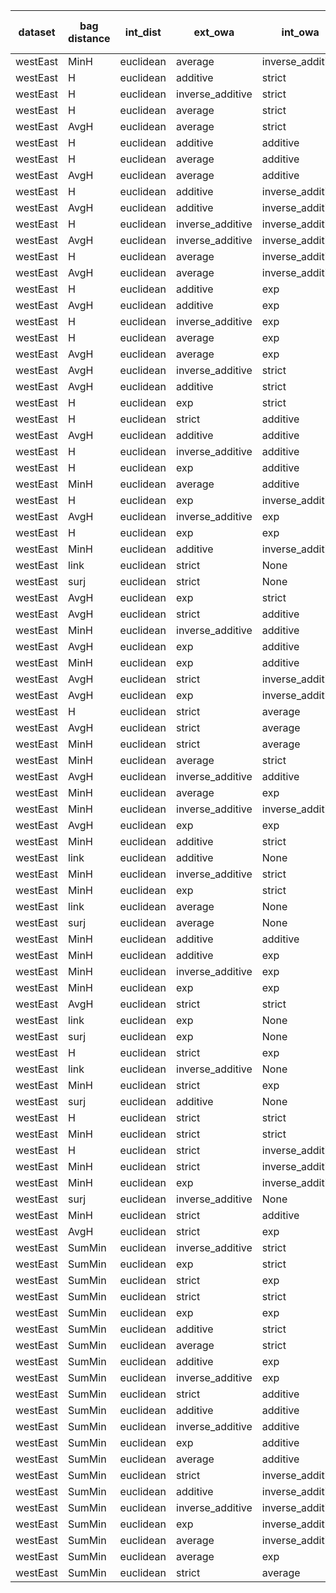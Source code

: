 | dataset | bag distance | int_dist | ext_owa | int_owa | Accuracy | F1 | TP | TN | FP | FN | Sensitivity | False Negative Rate | False Positive Rate | Specificity | Precission | False omission rate | FDR | Negative predictive value |
|---------|--------------|----------|---------|---------|----------|----|----|----|----|----|-------------|---------------------|---------------------|-------------|------------|---------------------|-----|---------------------------|
| westEast | MinH | euclidean | average | inverse_additive | 0.85 | 0.87 | 10 | 7 | 3 | 0 | 1.0 | 0.0 | 0.3 | 0.7 | 0.77 | 0.0 | 0.23 | 1.0 |
| westEast | H | euclidean | additive | strict | 0.8 | 0.83 | 10 | 6 | 4 | 0 | 1.0 | 0.0 | 0.4 | 0.6 | 0.71 | 0.0 | 0.29 | 1.0 |
| westEast | H | euclidean | inverse_additive | strict | 0.8 | 0.83 | 10 | 6 | 4 | 0 | 1.0 | 0.0 | 0.4 | 0.6 | 0.71 | 0.0 | 0.29 | 1.0 |
| westEast | H | euclidean | average | strict | 0.8 | 0.83 | 10 | 6 | 4 | 0 | 1.0 | 0.0 | 0.4 | 0.6 | 0.71 | 0.0 | 0.29 | 1.0 |
| westEast | AvgH | euclidean | average | strict | 0.8 | 0.83 | 10 | 6 | 4 | 0 | 1.0 | 0.0 | 0.4 | 0.6 | 0.71 | 0.0 | 0.29 | 1.0 |
| westEast | H | euclidean | additive | additive | 0.8 | 0.83 | 10 | 6 | 4 | 0 | 1.0 | 0.0 | 0.4 | 0.6 | 0.71 | 0.0 | 0.29 | 1.0 |
| westEast | H | euclidean | average | additive | 0.8 | 0.83 | 10 | 6 | 4 | 0 | 1.0 | 0.0 | 0.4 | 0.6 | 0.71 | 0.0 | 0.29 | 1.0 |
| westEast | AvgH | euclidean | average | additive | 0.8 | 0.83 | 10 | 6 | 4 | 0 | 1.0 | 0.0 | 0.4 | 0.6 | 0.71 | 0.0 | 0.29 | 1.0 |
| westEast | H | euclidean | additive | inverse_additive | 0.8 | 0.83 | 10 | 6 | 4 | 0 | 1.0 | 0.0 | 0.4 | 0.6 | 0.71 | 0.0 | 0.29 | 1.0 |
| westEast | AvgH | euclidean | additive | inverse_additive | 0.8 | 0.83 | 10 | 6 | 4 | 0 | 1.0 | 0.0 | 0.4 | 0.6 | 0.71 | 0.0 | 0.29 | 1.0 |
| westEast | H | euclidean | inverse_additive | inverse_additive | 0.8 | 0.83 | 10 | 6 | 4 | 0 | 1.0 | 0.0 | 0.4 | 0.6 | 0.71 | 0.0 | 0.29 | 1.0 |
| westEast | AvgH | euclidean | inverse_additive | inverse_additive | 0.8 | 0.83 | 10 | 6 | 4 | 0 | 1.0 | 0.0 | 0.4 | 0.6 | 0.71 | 0.0 | 0.29 | 1.0 |
| westEast | H | euclidean | average | inverse_additive | 0.8 | 0.83 | 10 | 6 | 4 | 0 | 1.0 | 0.0 | 0.4 | 0.6 | 0.71 | 0.0 | 0.29 | 1.0 |
| westEast | AvgH | euclidean | average | inverse_additive | 0.8 | 0.83 | 10 | 6 | 4 | 0 | 1.0 | 0.0 | 0.4 | 0.6 | 0.71 | 0.0 | 0.29 | 1.0 |
| westEast | H | euclidean | additive | exp | 0.8 | 0.83 | 10 | 6 | 4 | 0 | 1.0 | 0.0 | 0.4 | 0.6 | 0.71 | 0.0 | 0.29 | 1.0 |
| westEast | AvgH | euclidean | additive | exp | 0.8 | 0.83 | 10 | 6 | 4 | 0 | 1.0 | 0.0 | 0.4 | 0.6 | 0.71 | 0.0 | 0.29 | 1.0 |
| westEast | H | euclidean | inverse_additive | exp | 0.8 | 0.83 | 10 | 6 | 4 | 0 | 1.0 | 0.0 | 0.4 | 0.6 | 0.71 | 0.0 | 0.29 | 1.0 |
| westEast | H | euclidean | average | exp | 0.8 | 0.83 | 10 | 6 | 4 | 0 | 1.0 | 0.0 | 0.4 | 0.6 | 0.71 | 0.0 | 0.29 | 1.0 |
| westEast | AvgH | euclidean | average | exp | 0.8 | 0.83 | 10 | 6 | 4 | 0 | 1.0 | 0.0 | 0.4 | 0.6 | 0.71 | 0.0 | 0.29 | 1.0 |
| westEast | AvgH | euclidean | inverse_additive | strict | 0.8 | 0.8 | 8 | 8 | 2 | 2 | 0.8 | 0.2 | 0.2 | 0.8 | 0.8 | 0.2 | 0.2 | 0.8 |
| westEast | AvgH | euclidean | additive | strict | 0.75 | 0.78 | 9 | 6 | 4 | 1 | 0.9 | 0.1 | 0.4 | 0.6 | 0.69 | 0.14 | 0.31 | 0.86 |
| westEast | H | euclidean | exp | strict | 0.75 | 0.78 | 9 | 6 | 4 | 1 | 0.9 | 0.1 | 0.4 | 0.6 | 0.69 | 0.14 | 0.31 | 0.86 |
| westEast | H | euclidean | strict | additive | 0.75 | 0.78 | 9 | 6 | 4 | 1 | 0.9 | 0.1 | 0.4 | 0.6 | 0.69 | 0.14 | 0.31 | 0.86 |
| westEast | AvgH | euclidean | additive | additive | 0.75 | 0.78 | 9 | 6 | 4 | 1 | 0.9 | 0.1 | 0.4 | 0.6 | 0.69 | 0.14 | 0.31 | 0.86 |
| westEast | H | euclidean | inverse_additive | additive | 0.75 | 0.78 | 9 | 6 | 4 | 1 | 0.9 | 0.1 | 0.4 | 0.6 | 0.69 | 0.14 | 0.31 | 0.86 |
| westEast | H | euclidean | exp | additive | 0.75 | 0.78 | 9 | 6 | 4 | 1 | 0.9 | 0.1 | 0.4 | 0.6 | 0.69 | 0.14 | 0.31 | 0.86 |
| westEast | MinH | euclidean | average | additive | 0.75 | 0.78 | 9 | 6 | 4 | 1 | 0.9 | 0.1 | 0.4 | 0.6 | 0.69 | 0.14 | 0.31 | 0.86 |
| westEast | H | euclidean | exp | inverse_additive | 0.75 | 0.78 | 9 | 6 | 4 | 1 | 0.9 | 0.1 | 0.4 | 0.6 | 0.69 | 0.14 | 0.31 | 0.86 |
| westEast | AvgH | euclidean | inverse_additive | exp | 0.75 | 0.78 | 9 | 6 | 4 | 1 | 0.9 | 0.1 | 0.4 | 0.6 | 0.69 | 0.14 | 0.31 | 0.86 |
| westEast | H | euclidean | exp | exp | 0.75 | 0.78 | 9 | 6 | 4 | 1 | 0.9 | 0.1 | 0.4 | 0.6 | 0.69 | 0.14 | 0.31 | 0.86 |
| westEast | MinH | euclidean | additive | inverse_additive | 0.75 | 0.76 | 8 | 7 | 3 | 2 | 0.8 | 0.2 | 0.3 | 0.7 | 0.73 | 0.22 | 0.27 | 0.78 |
| westEast | link | euclidean | strict | None | 0.75 | 0.74 | 7 | 8 | 2 | 3 | 0.7 | 0.3 | 0.2 | 0.8 | 0.78 | 0.27 | 0.22 | 0.73 |
| westEast | surj | euclidean | strict | None | 0.75 | 0.74 | 7 | 8 | 2 | 3 | 0.7 | 0.3 | 0.2 | 0.8 | 0.78 | 0.27 | 0.22 | 0.73 |
| westEast | AvgH | euclidean | exp | strict | 0.75 | 0.74 | 7 | 8 | 2 | 3 | 0.7 | 0.3 | 0.2 | 0.8 | 0.78 | 0.27 | 0.22 | 0.73 |
| westEast | AvgH | euclidean | strict | additive | 0.75 | 0.74 | 7 | 8 | 2 | 3 | 0.7 | 0.3 | 0.2 | 0.8 | 0.78 | 0.27 | 0.22 | 0.73 |
| westEast | MinH | euclidean | inverse_additive | additive | 0.75 | 0.74 | 7 | 8 | 2 | 3 | 0.7 | 0.3 | 0.2 | 0.8 | 0.78 | 0.27 | 0.22 | 0.73 |
| westEast | AvgH | euclidean | exp | additive | 0.75 | 0.74 | 7 | 8 | 2 | 3 | 0.7 | 0.3 | 0.2 | 0.8 | 0.78 | 0.27 | 0.22 | 0.73 |
| westEast | MinH | euclidean | exp | additive | 0.75 | 0.74 | 7 | 8 | 2 | 3 | 0.7 | 0.3 | 0.2 | 0.8 | 0.78 | 0.27 | 0.22 | 0.73 |
| westEast | AvgH | euclidean | strict | inverse_additive | 0.75 | 0.74 | 7 | 8 | 2 | 3 | 0.7 | 0.3 | 0.2 | 0.8 | 0.78 | 0.27 | 0.22 | 0.73 |
| westEast | AvgH | euclidean | exp | inverse_additive | 0.75 | 0.74 | 7 | 8 | 2 | 3 | 0.7 | 0.3 | 0.2 | 0.8 | 0.78 | 0.27 | 0.22 | 0.73 |
| westEast | H | euclidean | strict | average | 0.75 | 0.74 | 7 | 8 | 2 | 3 | 0.7 | 0.3 | 0.2 | 0.8 | 0.78 | 0.27 | 0.22 | 0.73 |
| westEast | AvgH | euclidean | strict | average | 0.75 | 0.74 | 7 | 8 | 2 | 3 | 0.7 | 0.3 | 0.2 | 0.8 | 0.78 | 0.27 | 0.22 | 0.73 |
| westEast | MinH | euclidean | strict | average | 0.75 | 0.74 | 7 | 8 | 2 | 3 | 0.7 | 0.3 | 0.2 | 0.8 | 0.78 | 0.27 | 0.22 | 0.73 |
| westEast | MinH | euclidean | average | strict | 0.7 | 0.73 | 8 | 6 | 4 | 2 | 0.8 | 0.2 | 0.4 | 0.6 | 0.67 | 0.25 | 0.33 | 0.75 |
| westEast | AvgH | euclidean | inverse_additive | additive | 0.7 | 0.73 | 8 | 6 | 4 | 2 | 0.8 | 0.2 | 0.4 | 0.6 | 0.67 | 0.25 | 0.33 | 0.75 |
| westEast | MinH | euclidean | average | exp | 0.7 | 0.73 | 8 | 6 | 4 | 2 | 0.8 | 0.2 | 0.4 | 0.6 | 0.67 | 0.25 | 0.33 | 0.75 |
| westEast | MinH | euclidean | inverse_additive | inverse_additive | 0.7 | 0.7 | 7 | 7 | 3 | 3 | 0.7 | 0.3 | 0.3 | 0.7 | 0.7 | 0.3 | 0.3 | 0.7 |
| westEast | AvgH | euclidean | exp | exp | 0.7 | 0.7 | 7 | 7 | 3 | 3 | 0.7 | 0.3 | 0.3 | 0.7 | 0.7 | 0.3 | 0.3 | 0.7 |
| westEast | MinH | euclidean | additive | strict | 0.65 | 0.67 | 7 | 6 | 4 | 3 | 0.7 | 0.3 | 0.4 | 0.6 | 0.64 | 0.33 | 0.36 | 0.67 |
| westEast | link | euclidean | additive | None | 0.7 | 0.67 | 6 | 8 | 2 | 4 | 0.6 | 0.4 | 0.2 | 0.8 | 0.75 | 0.33 | 0.25 | 0.67 |
| westEast | MinH | euclidean | inverse_additive | strict | 0.65 | 0.67 | 7 | 6 | 4 | 3 | 0.7 | 0.3 | 0.4 | 0.6 | 0.64 | 0.33 | 0.36 | 0.67 |
| westEast | MinH | euclidean | exp | strict | 0.65 | 0.67 | 7 | 6 | 4 | 3 | 0.7 | 0.3 | 0.4 | 0.6 | 0.64 | 0.33 | 0.36 | 0.67 |
| westEast | link | euclidean | average | None | 0.7 | 0.67 | 6 | 8 | 2 | 4 | 0.6 | 0.4 | 0.2 | 0.8 | 0.75 | 0.33 | 0.25 | 0.67 |
| westEast | surj | euclidean | average | None | 0.7 | 0.67 | 6 | 8 | 2 | 4 | 0.6 | 0.4 | 0.2 | 0.8 | 0.75 | 0.33 | 0.25 | 0.67 |
| westEast | MinH | euclidean | additive | additive | 0.65 | 0.67 | 7 | 6 | 4 | 3 | 0.7 | 0.3 | 0.4 | 0.6 | 0.64 | 0.33 | 0.36 | 0.67 |
| westEast | MinH | euclidean | additive | exp | 0.65 | 0.67 | 7 | 6 | 4 | 3 | 0.7 | 0.3 | 0.4 | 0.6 | 0.64 | 0.33 | 0.36 | 0.67 |
| westEast | MinH | euclidean | inverse_additive | exp | 0.65 | 0.67 | 7 | 6 | 4 | 3 | 0.7 | 0.3 | 0.4 | 0.6 | 0.64 | 0.33 | 0.36 | 0.67 |
| westEast | MinH | euclidean | exp | exp | 0.65 | 0.67 | 7 | 6 | 4 | 3 | 0.7 | 0.3 | 0.4 | 0.6 | 0.64 | 0.33 | 0.36 | 0.67 |
| westEast | AvgH | euclidean | strict | strict | 0.65 | 0.63 | 6 | 7 | 3 | 4 | 0.6 | 0.4 | 0.3 | 0.7 | 0.67 | 0.36 | 0.33 | 0.64 |
| westEast | link | euclidean | exp | None | 0.65 | 0.63 | 6 | 7 | 3 | 4 | 0.6 | 0.4 | 0.3 | 0.7 | 0.67 | 0.36 | 0.33 | 0.64 |
| westEast | surj | euclidean | exp | None | 0.6 | 0.6 | 6 | 6 | 4 | 4 | 0.6 | 0.4 | 0.4 | 0.6 | 0.6 | 0.4 | 0.4 | 0.6 |
| westEast | H | euclidean | strict | exp | 0.6 | 0.6 | 6 | 6 | 4 | 4 | 0.6 | 0.4 | 0.4 | 0.6 | 0.6 | 0.4 | 0.4 | 0.6 |
| westEast | link | euclidean | inverse_additive | None | 0.65 | 0.59 | 5 | 8 | 2 | 5 | 0.5 | 0.5 | 0.2 | 0.8 | 0.71 | 0.38 | 0.29 | 0.62 |
| westEast | MinH | euclidean | strict | exp | 0.55 | 0.57 | 6 | 5 | 5 | 4 | 0.6 | 0.4 | 0.5 | 0.5 | 0.55 | 0.44 | 0.45 | 0.56 |
| westEast | surj | euclidean | additive | None | 0.6 | 0.56 | 5 | 7 | 3 | 5 | 0.5 | 0.5 | 0.3 | 0.7 | 0.62 | 0.42 | 0.38 | 0.58 |
| westEast | H | euclidean | strict | strict | 0.55 | 0.53 | 5 | 6 | 4 | 5 | 0.5 | 0.5 | 0.4 | 0.6 | 0.56 | 0.45 | 0.44 | 0.55 |
| westEast | MinH | euclidean | strict | strict | 0.55 | 0.53 | 5 | 6 | 4 | 5 | 0.5 | 0.5 | 0.4 | 0.6 | 0.56 | 0.45 | 0.44 | 0.55 |
| westEast | H | euclidean | strict | inverse_additive | 0.55 | 0.53 | 5 | 6 | 4 | 5 | 0.5 | 0.5 | 0.4 | 0.6 | 0.56 | 0.45 | 0.44 | 0.55 |
| westEast | MinH | euclidean | strict | inverse_additive | 0.55 | 0.53 | 5 | 6 | 4 | 5 | 0.5 | 0.5 | 0.4 | 0.6 | 0.56 | 0.45 | 0.44 | 0.55 |
| westEast | MinH | euclidean | exp | inverse_additive | 0.55 | 0.53 | 5 | 6 | 4 | 5 | 0.5 | 0.5 | 0.4 | 0.6 | 0.56 | 0.45 | 0.44 | 0.55 |
| westEast | surj | euclidean | inverse_additive | None | 0.55 | 0.47 | 4 | 7 | 3 | 6 | 0.4 | 0.6 | 0.3 | 0.7 | 0.57 | 0.46 | 0.43 | 0.54 |
| westEast | MinH | euclidean | strict | additive | 0.55 | 0.47 | 4 | 7 | 3 | 6 | 0.4 | 0.6 | 0.3 | 0.7 | 0.57 | 0.46 | 0.43 | 0.54 |
| westEast | AvgH | euclidean | strict | exp | 0.55 | 0.47 | 4 | 7 | 3 | 6 | 0.4 | 0.6 | 0.3 | 0.7 | 0.57 | 0.46 | 0.43 | 0.54 |
| westEast | SumMin | euclidean | inverse_additive | strict | 0.65 | 0.46 | 3 | 10 | 0 | 7 | 0.3 | 0.7 | 0.0 | 1.0 | 1.0 | 0.41 | 0.0 | 0.59 |
| westEast | SumMin | euclidean | exp | strict | 0.65 | 0.46 | 3 | 10 | 0 | 7 | 0.3 | 0.7 | 0.0 | 1.0 | 1.0 | 0.41 | 0.0 | 0.59 |
| westEast | SumMin | euclidean | strict | exp | 0.65 | 0.46 | 3 | 10 | 0 | 7 | 0.3 | 0.7 | 0.0 | 1.0 | 1.0 | 0.41 | 0.0 | 0.59 |
| westEast | SumMin | euclidean | strict | strict | 0.6 | 0.43 | 3 | 9 | 1 | 7 | 0.3 | 0.7 | 0.1 | 0.9 | 0.75 | 0.44 | 0.25 | 0.56 |
| westEast | SumMin | euclidean | exp | exp | 0.6 | 0.33 | 2 | 10 | 0 | 8 | 0.2 | 0.8 | 0.0 | 1.0 | 1.0 | 0.44 | 0.0 | 0.56 |
| westEast | SumMin | euclidean | additive | strict | 0.55 | 0.18 | 1 | 10 | 0 | 9 | 0.1 | 0.9 | 0.0 | 1.0 | 1.0 | 0.47 | 0.0 | 0.53 |
| westEast | SumMin | euclidean | average | strict | 0.55 | 0.18 | 1 | 10 | 0 | 9 | 0.1 | 0.9 | 0.0 | 1.0 | 1.0 | 0.47 | 0.0 | 0.53 |
| westEast | SumMin | euclidean | additive | exp | 0.55 | 0.18 | 1 | 10 | 0 | 9 | 0.1 | 0.9 | 0.0 | 1.0 | 1.0 | 0.47 | 0.0 | 0.53 |
| westEast | SumMin | euclidean | inverse_additive | exp | 0.55 | 0.18 | 1 | 10 | 0 | 9 | 0.1 | 0.9 | 0.0 | 1.0 | 1.0 | 0.47 | 0.0 | 0.53 |
| westEast | SumMin | euclidean | strict | additive | 0.5 | 0.0 | 0 | 10 | 0 | 10 | 0.0 | 1.0 | 0.0 | 1.0 | Nan | 0.5 | Nan | 0.5 |
| westEast | SumMin | euclidean | additive | additive | 0.5 | 0.0 | 0 | 10 | 0 | 10 | 0.0 | 1.0 | 0.0 | 1.0 | Nan | 0.5 | Nan | 0.5 |
| westEast | SumMin | euclidean | inverse_additive | additive | 0.5 | 0.0 | 0 | 10 | 0 | 10 | 0.0 | 1.0 | 0.0 | 1.0 | Nan | 0.5 | Nan | 0.5 |
| westEast | SumMin | euclidean | exp | additive | 0.5 | 0.0 | 0 | 10 | 0 | 10 | 0.0 | 1.0 | 0.0 | 1.0 | Nan | 0.5 | Nan | 0.5 |
| westEast | SumMin | euclidean | average | additive | 0.5 | 0.0 | 0 | 10 | 0 | 10 | 0.0 | 1.0 | 0.0 | 1.0 | Nan | 0.5 | Nan | 0.5 |
| westEast | SumMin | euclidean | strict | inverse_additive | 0.5 | 0.0 | 0 | 10 | 0 | 10 | 0.0 | 1.0 | 0.0 | 1.0 | Nan | 0.5 | Nan | 0.5 |
| westEast | SumMin | euclidean | additive | inverse_additive | 0.5 | 0.0 | 0 | 10 | 0 | 10 | 0.0 | 1.0 | 0.0 | 1.0 | Nan | 0.5 | Nan | 0.5 |
| westEast | SumMin | euclidean | inverse_additive | inverse_additive | 0.5 | 0.0 | 0 | 10 | 0 | 10 | 0.0 | 1.0 | 0.0 | 1.0 | Nan | 0.5 | Nan | 0.5 |
| westEast | SumMin | euclidean | exp | inverse_additive | 0.5 | 0.0 | 0 | 10 | 0 | 10 | 0.0 | 1.0 | 0.0 | 1.0 | Nan | 0.5 | Nan | 0.5 |
| westEast | SumMin | euclidean | average | inverse_additive | 0.5 | 0.0 | 0 | 10 | 0 | 10 | 0.0 | 1.0 | 0.0 | 1.0 | Nan | 0.5 | Nan | 0.5 |
| westEast | SumMin | euclidean | average | exp | 0.5 | 0.0 | 0 | 10 | 0 | 10 | 0.0 | 1.0 | 0.0 | 1.0 | Nan | 0.5 | Nan | 0.5 |
| westEast | SumMin | euclidean | strict | average | 0.5 | 0.0 | 0 | 10 | 0 | 10 | 0.0 | 1.0 | 0.0 | 1.0 | Nan | 0.5 | Nan | 0.5 |
